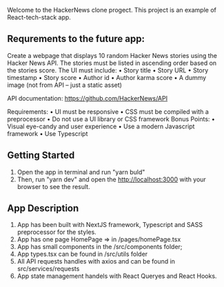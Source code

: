 Welcome to the HackerNews clone progect.
This project is an example of React-tech-stack app.

## Requrements to the future app:

Create a webpage that displays 10 random Hacker News stories using the Hacker News API.
The stories must be listed in ascending order based on the stories score.
The UI must include:
• Story title
• Story URL
• Story timestamp
• Story score
• Author id
• Author karma score
• A dummy image (not from API – just a static asset)

API documentation: https://github.com/HackerNews/API

Requirements:
• UI must be responsive
• CSS must be compiled with a preprocessor
• Do not use a UI library or CSS framework
Bonus Points:
• Visual eye-candy and user experience
• Use a modern Javascript framework
• Use Typescript

## Getting Started

1. Open the app in terminal and run "yarn buld"
2. Then, run "yarn dev" and open the [http://localhost:3000](http://localhost:3000) with your browser to see the result.


## App Description

1. App has been built with NextJS framework, Typescript and SASS preprocessor for the styles.
2. App has one page HomePage => in /pages/homePage.tsx
3. App has small components in the /src/components folder;
4. App types.tsx can be found in /src/utils folder
5. All API requests handles with axios and can be found in src/services/requests
6. App state management handels with React Queryes and React Hooks.